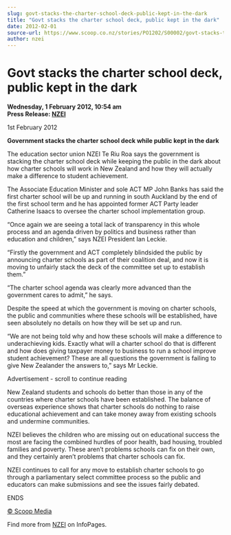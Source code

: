 ```yaml
---
slug: govt-stacks-the-charter-school-deck-public-kept-in-the-dark
title: "Govt stacks the charter school deck, public kept in the dark"
date: 2012-02-01
source-url: https://www.scoop.co.nz/stories/PO1202/S00002/govt-stacks-the-charter-school-deck-public-kept-in-the-dark.htm
author: nzei
---
```

Govt stacks the charter school deck, public kept in the dark
============================================================

**Wednesday, 1 February 2012, 10:54 am**  
**Press Release: [NZEI](https://info.scoop.co.nz/NZEI)**

1st February 2012

**Government stacks the charter school deck while public kept in the dark**

The education sector union NZEI Te Riu Roa says the government is stacking the charter school deck while keeping the public in the dark about how charter schools will work in New Zealand and how they will actually make a difference to student achievement.

The Associate Education Minister and sole ACT MP John Banks has said the first charter school will be up and running in south Auckland by the end of the first school term and he has appointed former ACT Party leader Catherine Isaacs to oversee the charter school implementation group.

“Once again we are seeing a total lack of transparency in this whole process and an agenda driven by politics and business rather than education and children,” says NZEI President Ian Leckie.

“Firstly the government and ACT completely blindsided the public by announcing charter schools as part of their coalition deal, and now it is moving to unfairly stack the deck of the committee set up to establish them.”

“The charter school agenda was clearly more advanced than the government cares to admit,” he says.

Despite the speed at which the government is moving on charter schools, the public and communities where these schools will be established, have seen absolutely no details on how they will be set up and run.

“We are not being told why and how these schools will make a difference to underachieving kids. Exactly what will a charter school do that is different and how does giving taxpayer money to business to run a school improve student achievement? These are all questions the government is failing to give New Zealander the answers to,” says Mr Leckie.

Advertisement - scroll to continue reading





New Zealand students and schools do better than those in any of the countries where charter schools have been established. The balance of overseas experience shows that charter schools do nothing to raise educational achievement and can take money away from existing schools and undermine communities.

NZEI believes the children who are missing out on educational success the most are facing the combined hurdles of poor health, bad housing, troubled families and poverty. These aren’t problems schools can fix on their own, and they certainly aren’t problems that charter schools can fix.

NZEI continues to call for any move to establish charter schools to go through a parliamentary select committee process so the public and educators can make submissions and see the issues fairly debated.

ENDS

[© Scoop Media](http://www.scoop.co.nz/about/terms.html)

Find more from [NZEI](https://info.scoop.co.nz/NZEI) on InfoPages.